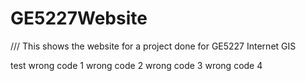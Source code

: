 # GE5227Website
/// This shows the website for a project done for GE5227 Internet GIS

test
wrong code 1
wrong code 2
wrong code 3
wrong code 4
